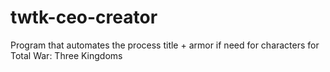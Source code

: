 # twtk-ceo-creator
Program that automates the process title + armor if need for characters for Total War: Three Kingdoms
